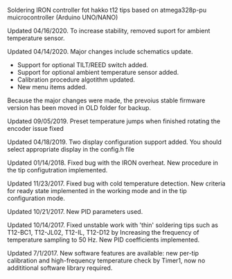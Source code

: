 Soldering IRON controller fot hakko t12 tips based on atmega328p-pu muicrocontroller (Arduino UNO/NANO)

Updated 04/16/2020. To increase stability, removed suport for ambient temperature sensor.

Updated 04/14/2020. Major changes include schematics update.
- Support for optional TILT/REED switch added.
- Support for optional ambient temperature sensor added.
- Calibration procedure algotithm updated.
- New menu items added.

Because the major changes were made, the prevoius stable firmware version has been moved in OLD folder for backup.

Updated 09/05/2019. Preset temperature jumps when finished rotating the encoder issue fixed

Updated 04/18/2019. Two display configuration support added. You should select appropriate display in the config.h file

Updated 01/14/2018. Fixed bug with the IRON overheat. New procedure in the tip configutration implemented. 

Updated 11/23/2017. Fixed bug with cold temperature detection. New criteria for ready state implemented in the working mode and in the tip configuration mode.

Updated 10/21/2017. New PID parameters used. 

Updated 10/14/2017. Fixed unstable work with 'thin' soldering tips such as T12-BC1, T12-JL02, T12-IL, T12-D12 by Increasing the frequency of temperature sampling to 50 Hz. New PID coefficients implemented.

Updated 7/1/2017. New software features are available: new per-tip calibration and high-frequency temperature check by Timer1, now no addititional software library required. 
